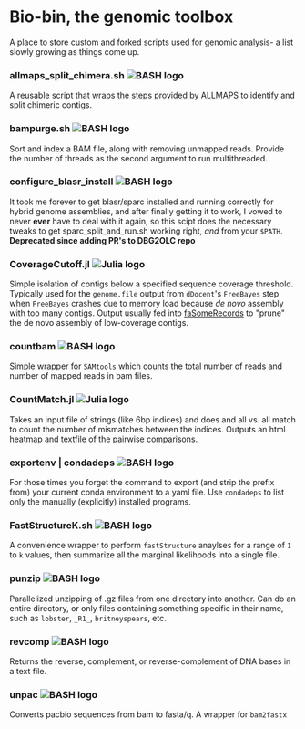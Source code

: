 # Bio-bin, the genomic toolbox

A place to store custom and forked scripts used for genomic analysis- a list slowly growing as things come up.
### allmaps_split_chimera.sh ![BASH logo](https://img.shields.io/badge/bash-lightgrey.svg?logo=gnu%20bash&logoColor=white)
A reusable script that wraps [the steps provided by ALLMAPS](https://github.com/tanghaibao/jcvi/wiki/ALLMAPS:-How-to-split-chimeric-contigs) to identify and split chimeric contigs. 

### bampurge.sh ![BASH logo](https://img.shields.io/badge/bash-lightgrey.svg?logo=gnu%20bash&logoColor=white)
Sort and index a BAM file, along with removing unmapped reads. Provide the number of threads as the second argument to run multithreaded.

### configure_blasr_install ![BASH logo](https://img.shields.io/badge/bash-lightgrey.svg?logo=gnu%20bash&logoColor=white)
It took me forever to get blasr/sparc installed and running correctly for hybrid genome assemblies, and after finally getting it to work, I vowed to never **ever** have to deal with it again, so this scipt does the necessary tweaks to get sparc_split_and_run.sh working right, *and* from your `$PATH`. **Deprecated since adding PR's to DBG2OLC repo**

### CoverageCutoff.jl ![Julia logo](https://img.shields.io/badge/julia-blue.svg?logo=julia&logoColor=white)
Simple isolation of contigs below a specified sequence coverage threshold. Typically used for the `genome.file` output from `dDocent`'s `FreeBayes` step when `FreeBayes` crashes due to memory load because _de novo_ assembly with too many contigs. Output usually fed into [faSomeRecords](https://github.com/ENCODE-DCC/kentUtils/blob/master/src/utils/faSomeRecords/faSomeRecords.c) to "prune" the de novo assembly of low-coverage contigs. 

### countbam ![BASH logo](https://img.shields.io/badge/bash-lightgrey.svg?logo=gnu%20bash&logoColor=white)
Simple wrapper for `SAMtools` which counts the total number of reads and number of mapped reads in bam files.

### CountMatch.jl ![Julia logo](https://img.shields.io/badge/julia-blue.svg?logo=julia&logoColor=white)
Takes an input file of strings (like 6bp indices) and does and all vs. all match to count the number of mismatches between the indices. Outputs an html heatmap and textfile of the pairwise comparisons.

### exportenv | condadeps ![BASH logo](https://img.shields.io/badge/bash-lightgrey.svg?logo=gnu%20bash&logoColor=white)
For those times you forget the command to export (and strip the prefix from) your current conda environment to a yaml file. Use `condadeps` to list only the manually (explicitly) installed programs.

### FastStructureK.sh ![BASH logo](https://img.shields.io/badge/bash-lightgrey.svg?logo=gnu%20bash&logoColor=white)
A convenience wrapper to perform `fastStructure` anaylses for a range of `1` to `k` values, then summarize all the marginal likelihoods into a single file. 

### punzip ![BASH logo](https://img.shields.io/badge/bash-lightgrey.svg?logo=gnu%20bash&logoColor=white)
Parallelized unzipping of .gz files from one directory into another. Can do an entire directory, or only files containing something specific in their name, such as `lobster`, `_R1_`, `britneyspears`, etc.

### revcomp  ![BASH logo](https://img.shields.io/badge/bash-lightgrey.svg?logo=gnu%20bash&logoColor=white)
Returns the reverse, complement, or reverse-complement of DNA bases in a text file.

### unpac ![BASH logo](https://img.shields.io/badge/bash-lightgrey.svg?logo=gnu%20bash&logoColor=white)
Converts pacbio sequences from bam to fasta/q. A wrapper for `bam2fastx`

